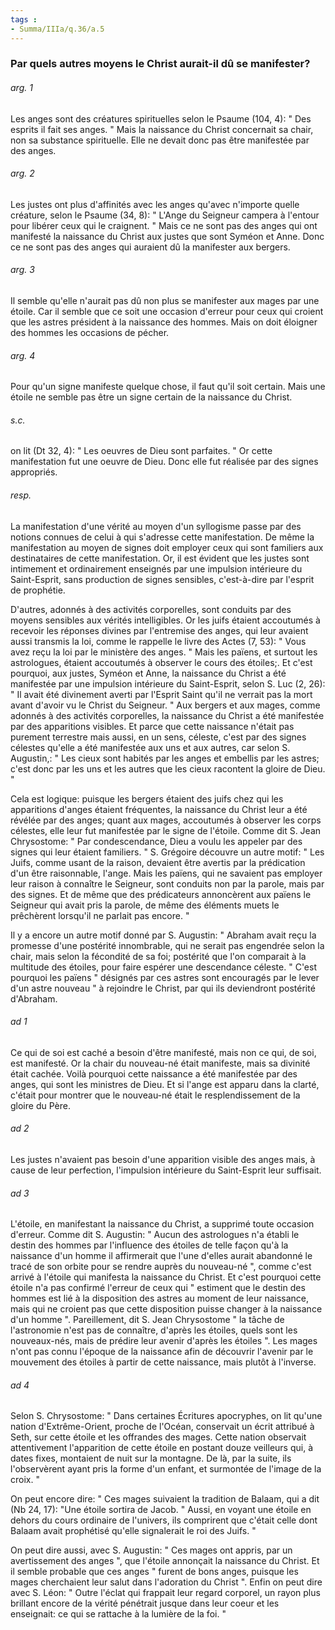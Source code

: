 ```yaml
---
tags : 
- Summa/IIIa/q.36/a.5
---
```


### Par quels autres moyens le Christ aurait-il dû se manifester?

###### arg. 1
Les anges sont des créatures spirituelles selon le Psaume (104, 4): " Des esprits il fait ses anges. " Mais la naissance du Christ concernait sa chair, non sa substance spirituelle. Elle ne devait donc pas être manifestée par des anges. 

###### arg. 2
Les justes ont plus d'affinités avec les anges qu'avec n'importe quelle créature, selon le Psaume (34, 8): " L'Ange du Seigneur campera à l'entour pour libérer ceux qui le craignent. " Mais ce ne sont pas des anges qui ont manifesté la naissance du Christ aux justes que sont Syméon et Anne. Donc ce ne sont pas des anges qui auraient dû la manifester aux bergers. 

###### arg. 3
Il semble qu'elle n'aurait pas dû non plus se manifester aux mages par une étoile. Car il semble que ce soit une occasion d'erreur pour ceux qui croient que les astres président à la naissance des hommes. Mais on doit éloigner des hommes les occasions de pécher. 

###### arg. 4
Pour qu'un signe manifeste quelque chose, il faut qu'il soit certain. Mais une étoile ne semble pas être un signe certain de la naissance du Christ. 

###### s.c.
on lit (Dt 32, 4): " Les oeuvres de Dieu sont parfaites. " Or cette manifestation fut une oeuvre de Dieu. Donc elle fut réalisée par des signes appropriés. 

###### resp.
La manifestation d'une vérité au moyen d'un syllogisme passe par des notions connues de celui à qui s'adresse cette manifestation. De même la manifestation au moyen de signes doit employer ceux qui sont familiers aux destinataires de cette manifestation. Or, il est évident que les justes sont intimement et ordinairement enseignés par une impulsion intérieure du Saint-Esprit, sans production de signes sensibles, c'est-à-dire par l'esprit de prophétie. 

D'autres, adonnés à des activités corporelles, sont conduits par des moyens sensibles aux vérités intelligibles. Or les juifs étaient accoutumés à recevoir les réponses divines par l'entremise des anges, qui leur avaient aussi transmis la loi, comme le rappelle le livre des Actes (7, 53): " Vous avez reçu la loi par le ministère des anges. " Mais les païens, et surtout les astrologues, étaient accoutumés à observer le cours des étoiles;. Et c'est pourquoi, aux justes, Syméon et Anne, la naissance du Christ a été manifestée par une impulsion intérieure du Saint-Esprit, selon S. Luc (2, 26): " Il avait été divinement averti par l'Esprit Saint qu'il ne verrait pas la mort avant d'avoir vu le Christ du Seigneur. " Aux bergers et aux mages, comme adonnés à des activités corporelles, la naissance du Christ a été manifestée par des apparitions visibles. Et parce que cette naissance n'était pas purement terrestre mais aussi, en un sens, céleste, c'est par des signes célestes qu'elle a été manifestée aux uns et aux autres, car selon S. Augustin,: " Les cieux sont habités par les anges et embellis par les astres; c'est donc par les uns et les autres que les cieux racontent la gloire de Dieu. " 

Cela est logique: puisque les bergers étaient des juifs chez qui les apparitions d'anges étaient fréquentes, la naissance du Christ leur a été révélée par des anges; quant aux mages, accoutumés à observer les corps célestes, elle leur fut manifestée par le signe de l'étoile. Comme dit S. Jean Chrysostome: " Par condescendance, Dieu a voulu les appeler par des signes qui leur étaient familiers. " S. Grégoire découvre un autre motif: " Les Juifs, comme usant de la raison, devaient être avertis par la prédication d'un être raisonnable, l'ange. Mais les païens, qui ne savaient pas employer leur raison à connaître le Seigneur, sont conduits non par la parole, mais par des signes. Et de même que des prédicateurs annoncèrent aux païens le Seigneur qui avait pris la parole, de même des éléments muets le prêchèrent lorsqu'il ne parlait pas encore. " 

Il y a encore un autre motif donné par S. Augustin: " Abraham avait reçu la promesse d'une postérité innombrable, qui ne serait pas engendrée selon la chair, mais selon la fécondité de sa foi; postérité que l'on comparait à la multitude des étoiles, pour faire espérer une descendance céleste. " C'est pourquoi les païens " désignés par ces astres sont encouragés par le lever d'un astre nouveau " à rejoindre le Christ, par qui ils deviendront postérité d'Abraham. 

###### ad 1
Ce qui de soi est caché a besoin d'être manifesté, mais non ce qui, de soi, est manifesté. Or la chair du nouveau-né était manifeste, mais sa divinité était cachée. Voilà pourquoi cette naissance a été manifestée par des anges, qui sont les ministres de Dieu. Et si l'ange est apparu dans la clarté, c'était pour montrer que le nouveau-né était le resplendissement de la gloire du Père. 

###### ad 2
Les justes n'avaient pas besoin d'une apparition visible des anges mais, à cause de leur perfection, l'impulsion intérieure du Saint-Esprit leur suffisait. 

###### ad 3
L'étoile, en manifestant la naissance du Christ, a supprimé toute occasion d'erreur. Comme dit S. Augustin: " Aucun des astrologues n'a établi le destin des hommes par l'influence des étoiles de telle façon qu'à la naissance d'un homme il affirmerait que l'une d'elles aurait abandonné le tracé de son orbite pour se rendre auprès du nouveau-né ", comme c'est arrivé à l'étoile qui manifesta la naissance du Christ. Et c'est pourquoi cette étoile n'a pas confirmé l'erreur de ceux qui " estiment que le destin des hommes est lié à la disposition des astres au moment de leur naissance, mais qui ne croient pas que cette disposition puisse changer à la naissance d'un homme ". Pareillement, dit S. Jean Chrysostome " la tâche de l'astronomie n'est pas de connaître, d'après les étoiles, quels sont les nouveaux-nés, mais de prédire leur avenir d'après les étoiles ". Les mages n'ont pas connu l'époque de la naissance afin de découvrir l'avenir par le mouvement des étoiles à partir de cette naissance, mais plutôt à l'inverse. 

###### ad 4
Selon S. Chrysostome: " Dans certaines Écritures apocryphes, on lit qu'une nation d'Extrême-Orient, proche de l'Océan, conservait un écrit attribué à Seth, sur cette étoile et les offrandes des mages. Cette nation observait attentivement l'apparition de cette étoile en postant douze veilleurs qui, à dates fixes, montaient de nuit sur la montagne. De là, par la suite, ils l'observèrent ayant pris la forme d'un enfant, et surmontée de l'image de la croix. " 

On peut encore dire: " Ces mages suivaient la tradition de Balaam, qui a dit (Nb 24, 17): "Une étoile sortira de Jacob. " Aussi, en voyant une étoile en dehors du cours ordinaire de l'univers, ils comprirent que c'était celle dont Balaam avait prophétisé qu'elle signalerait le roi des Juifs. " 

On peut dire aussi, avec S. Augustin: " Ces mages ont appris, par un avertissement des anges ", que l'étoile annonçait la naissance du Christ. Et il semble probable que ces anges " furent de bons anges, puisque les mages cherchaient leur salut dans l'adoration du Christ ". Enfin on peut dire avec S. Léon: " Outre l'éclat qui frappait leur regard corporel, un rayon plus brillant encore de la vérité pénétrait jusque dans leur coeur et les enseignait: ce qui se rattache à la lumière de la foi. " 

